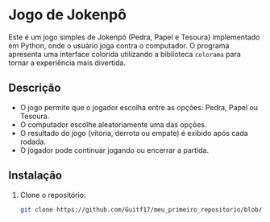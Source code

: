 # Jogo de Jokenpô

Este é um jogo simples de Jokenpô (Pedra, Papel e Tesoura) implementado em Python, onde o usuário joga contra o computador. O programa apresenta uma interface colorida utilizando a biblioteca `colorama` para tornar a experiência mais divertida.

## Descrição

- O jogo permite que o jogador escolha entre as opções: Pedra, Papel ou Tesoura.
- O computador escolhe aleatoriamente uma das opções.
- O resultado do jogo (vitória, derrota ou empate) é exibido após cada rodada.
- O jogador pode continuar jogando ou encerrar a partida.

## Instalação

1. Clone o repositório:
   ```bash
   git clone https://github.com/Guitf17/meu_primeiro_repositorio/blob/main/JOKENPO.py
